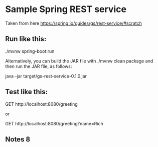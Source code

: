 # Sample Spring REST service
Taken from here https://spring.io/guides/gs/rest-service/#scratch

## Run like this:
./mvnw spring-boot:run

Alternatively, you can build the JAR file with ./mvnw clean package and then run the JAR file, as follows:

java -jar target/gs-rest-service-0.1.0.jar

## Test like this:
GET http://localhost:8080/greeting

or

GET http://localhost:8080/greeting?name=Rich

## Notes 8
